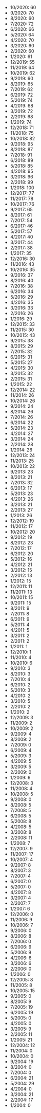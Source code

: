 *  10/2020: 60
*  9/2020: 70
*  8/2020: 60
*  7/2020: 72
*  6/2020: 66
*  5/2020: 64
*  4/2020: 70
*  3/2020: 60
*  2/2020: 60
*  1/2020: 61
*  12/2019: 55
*  11/2019: 64
*  10/2019: 62
*  9/2019: 60
*  8/2019: 65
*  7/2019: 62
*  6/2019: 72
*  5/2019: 74
*  4/2019: 68
*  3/2019: 72
*  2/2019: 68
*  1/2019: 74
*  12/2018: 71
*  11/2018: 75
*  10/2018: 82
*  9/2018: 95
*  8/2018: 87
*  7/2018: 91
*  6/2018: 89
*  5/2018: 85
*  4/2018: 95
*  3/2018: 96
*  2/2018: 99
*  1/2018: 100
*  12/2017: 77
*  11/2017: 78
*  10/2017: 76
*  9/2017: 65
*  8/2017: 61
*  7/2017: 54
*  6/2017: 46
*  5/2017: 57
*  4/2017: 40
*  3/2017: 44
*  2/2017: 38
*  1/2017: 35
*  12/2016: 30
*  11/2016: 43
*  10/2016: 35
*  9/2016: 37
*  8/2016: 40
*  7/2016: 38
*  6/2016: 34
*  5/2016: 29
*  4/2016: 35
*  3/2016: 33
*  2/2016: 26
*  1/2016: 29
*  12/2015: 33
*  11/2015: 30
*  10/2015: 43
*  9/2015: 38
*  8/2015: 29
*  7/2015: 32
*  6/2015: 31
*  5/2015: 27
*  4/2015: 30
*  3/2015: 32
*  2/2015: 31
*  1/2015: 22
*  12/2014: 22
*  11/2014: 26
*  10/2014: 26
*  9/2014: 24
*  8/2014: 26
*  7/2014: 26
*  6/2014: 22
*  5/2014: 23
*  4/2014: 27
*  3/2014: 24
*  2/2014: 28
*  1/2014: 26
*  12/2013: 24
*  11/2013: 25
*  10/2013: 22
*  9/2013: 23
*  8/2013: 21
*  7/2013: 32
*  6/2013: 17
*  5/2013: 23
*  4/2013: 26
*  3/2013: 21
*  2/2013: 27
*  1/2013: 26
*  12/2012: 19
*  11/2012: 17
*  10/2012: 20
*  9/2012: 19
*  8/2012: 23
*  7/2012: 17
*  6/2012: 20
*  5/2012: 16
*  4/2012: 21
*  3/2012: 15
*  2/2012: 13
*  1/2012: 15
*  12/2011: 11
*  11/2011: 13
*  10/2011: 15
*  9/2011: 15
*  8/2011: 9
*  7/2011: 8
*  6/2011: 9
*  5/2011: 4
*  4/2011: 5
*  3/2011: 2
*  2/2011: 2
*  1/2011: 1
*  12/2010: 1
*  11/2010: 4
*  10/2010: 6
*  9/2010: 3
*  8/2010: 3
*  7/2010: 4
*  6/2010: 2
*  5/2010: 3
*  4/2010: 2
*  3/2010: 5
*  2/2010: 2
*  1/2010: 2
*  12/2009: 3
*  11/2009: 2
*  10/2009: 2
*  9/2009: 4
*  8/2009: 2
*  7/2009: 0
*  6/2009: 4
*  5/2009: 3
*  4/2009: 5
*  3/2009: 5
*  2/2009: 0
*  1/2009: 6
*  12/2008: 3
*  11/2008: 4
*  10/2008: 5
*  9/2008: 0
*  8/2008: 5
*  7/2008: 5
*  6/2008: 5
*  5/2008: 8
*  4/2008: 5
*  3/2008: 8
*  2/2008: 11
*  1/2008: 7
*  12/2007: 9
*  11/2007: 17
*  10/2007: 4
*  9/2007: 8
*  8/2007: 3
*  7/2007: 4
*  6/2007: 0
*  5/2007: 0
*  4/2007: 8
*  3/2007: 4
*  2/2007: 7
*  1/2007: 6
*  12/2006: 0
*  11/2006: 9
*  10/2006: 7
*  9/2006: 0
*  8/2006: 8
*  7/2006: 0
*  6/2006: 9
*  5/2006: 9
*  4/2006: 6
*  3/2006: 6
*  2/2006: 0
*  1/2006: 0
*  12/2005: 8
*  11/2005: 8
*  10/2005: 15
*  9/2005: 0
*  8/2005: 9
*  7/2005: 19
*  6/2005: 19
*  5/2005: 0
*  4/2005: 0
*  3/2005: 9
*  2/2005: 11
*  1/2005: 21
*  12/2004: 12
*  11/2004: 0
*  10/2004: 0
*  9/2004: 19
*  8/2004: 0
*  7/2004: 0
*  6/2004: 21
*  5/2004: 29
*  4/2004: 0
*  3/2004: 21
*  2/2004: 17
*  1/2004: 0
